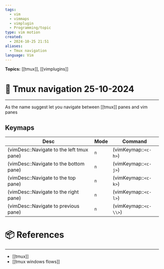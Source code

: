 ```yaml
---
tags:
  - vim
  - vimmaps
  - vimplugin
  - Programming/topic
type: vim motion
created:
  - 2024-10-25 21:51
aliases:
  - Tmux navigation
language: Vim
---
```

**Topics:** [[tmux]], [[vimplugins]]
# 📃 Tmux navigation  25-10-2024

---

As the name suggest let you navigate between [[tmux]] panes and vim panes

## Keymaps

| Desc                                      | Mode | Command               |
| ----------------------------------------- | ---- | --------------------- |
| (vimDesc::Navigate to the left tmux pane) | `n`  | (vimKeymap::`<c-h>`)  |
| (vimDesc::Navigate to the bottom pane)    | `n`  | (vimKeymap::`<c-j>`)  |
| (vimDesc::Navigate to the top pane)       | `n`  | (vimKeymap::`<c-k>`)  |
| (vimDesc::Navigate to the right pane)     | `n`  | (vimKeymap::`<c-l>`)  |
| (vimDesc::Navigate to previous pane)      | `n`  | (vimKeymap::`<c-\\>`) |

# 📦 References 
---
- [[tmux]]
- [[tmux windows flows]]
